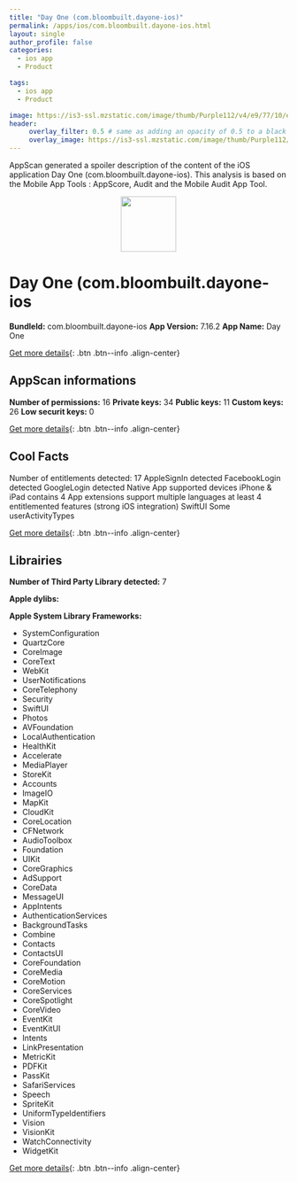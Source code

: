 ```yaml
---
title: "Day One (com.bloombuilt.dayone-ios)"
permalink: /apps/ios/com.bloombuilt.dayone-ios.html
layout: single
author_profile: false
categories: 
  - ios app 
  - Product 

tags: 
  - ios app 
  - Product 

image: https://is3-ssl.mzstatic.com/image/thumb/Purple112/v4/e9/77/10/e9771070-e1ce-9005-b11d-0504d5da91bd/AppIcon-0-1x_U007emarketing-0-7-0-sRGB-85-220.png/512x512bb.jpg
header: 
     overlay_filter: 0.5 # same as adding an opacity of 0.5 to a black background
     overlay_image: https://is3-ssl.mzstatic.com/image/thumb/Purple112/v4/e9/77/10/e9771070-e1ce-9005-b11d-0504d5da91bd/AppIcon-0-1x_U007emarketing-0-7-0-sRGB-85-220.png/512x512bb.jpg
---
```

AppScan generated a spoiler description of the content of the iOS application Day One (com.bloombuilt.dayone-ios). This analysis is based on the Mobile App Tools : AppScore, Audit and the Mobile Audit App Tool.

  
  
<div style="text-align: center;"><img src="https://is3-ssl.mzstatic.com/image/thumb/Purple112/v4/e9/77/10/e9771070-e1ce-9005-b11d-0504d5da91bd/AppIcon-0-1x_U007emarketing-0-7-0-sRGB-85-220.png/512x512bb.jpg" width="100" height="100"></div>  
  
# Day One (com.bloombuilt.dayone-ios

**BundleId:** com.bloombuilt.dayone-ios
**App Version:** 7.16.2
**App Name:** Day One


[Get more details](/pricing.html){: .btn .btn--info .align-center}  
  
## AppScan informations 

**Number of permissions:** 16
**Private keys:** 34
**Public keys:** 11
**Custom keys:** 26
**Low securit keys:** 0
  
[Get more details](/pricing.html){: .btn .btn--info .align-center}

## Cool Facts

Number of entitlements detected: 17
AppleSignIn detected
FacebookLogin detected
GoogleLogin detected
Native App
supported devices iPhone & iPad
contains 4 App extensions
support multiple languages
at least 4 entitlemented features (strong iOS integration)
SwiftUI
Some userActivityTypes
  
[Get more details](/pricing.html){: .btn .btn--info .align-center}

## Librairies 
**Number of Third Party Library detected:** 7

**Apple dylibs:**


**Apple System Library Frameworks:**
- SystemConfiguration
- QuartzCore
- CoreImage
- CoreText
- WebKit
- UserNotifications
- CoreTelephony
- Security
- SwiftUI
- Photos
- AVFoundation
- LocalAuthentication
- HealthKit
- Accelerate
- MediaPlayer
- StoreKit
- Accounts
- ImageIO
- MapKit
- CloudKit
- CoreLocation
- CFNetwork
- AudioToolbox
- Foundation
- UIKit
- CoreGraphics
- AdSupport
- CoreData
- MessageUI
- AppIntents
- AuthenticationServices
- BackgroundTasks
- Combine
- Contacts
- ContactsUI
- CoreFoundation
- CoreMedia
- CoreMotion
- CoreServices
- CoreSpotlight
- CoreVideo
- EventKit
- EventKitUI
- Intents
- LinkPresentation
- MetricKit
- PDFKit
- PassKit
- SafariServices
- Speech
- SpriteKit
- UniformTypeIdentifiers
- Vision
- VisionKit
- WatchConnectivity
- WidgetKit


  
[Get more details](/pricing.html){: .btn .btn--info .align-center}

